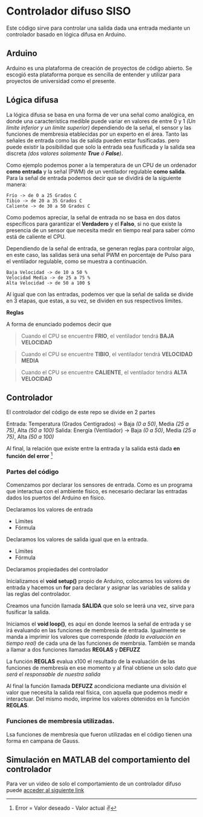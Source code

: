 # Controlador difuso SISO

Este código sirve para controlar una salida dada una entrada mediante un controlador basado en lógica difusa en Arduino. 

## Arduino
Arduino es una plataforma de creación de proyectos de código abierto. Se escogió esta plataforma porque es sencilla de entender y utilizar para proyectos de universidad como el presente. 

## Lógica difusa
La lógica difusa se basa en una forma de ver una señal como analógica, en donde una característica medible puede variar en valores de entre 0 y 1 _(Un límite inferior y un límite superior)_ dependiendo de la señal, el sensor y las funciones de membresia etablecidas por un experto en el área. Tanto las señales de entrada como las de salida pueden estar fusificadas. pero puede existir la posibilidad que solo la entrada sea fusificada y la salida sea discreta _(dos valores solamente **True** ó **False**)_.

Como ejemplo podemos poner a la temperatura de un CPU de un ordenador **como entrada** y la señal (PWM) de un ventilador regulable **como salida**. 
Para la señal de entrada podemos decir que se dividirá de la siguiente manera: 

```
Frío -> de 0 a 25 Grados C
Tibio -> de 20 a 35 Grados C
Caliente -> de 30 a 50 Grados C
```

Como podemos apreciar, la señal de entrada no se basa en dos datos específicos para garantizar el **Verdadero** y el **Falso**, si no que existe la presencia de un sensor que necesita medir en tiempo real para saber cómo está de caliente el CPU. 

Dependiendo de la señal de entrada, se generan reglas para controlar algo, en este caso, las salidas será una señal PWM en porcentaje de Pulso para el ventilador regulable, como se muestra a continuación.  

```
Baja Velocidad -> de 10 a 50 %
Velocidad Media -> de 25 a 75 %
Alta Velocidad -> de 50 a 100 $
```

Al igual que con las entradas, podemos ver que la señal de salida se divide en 3 etapas, que estas, a su vez, se dividen en sus respectivos límites. 

**Reglas**

A forma de enunciado podemos decir que 

> Cuando el CPU se encuentre **FRIO**, el ventilador tendrá **BAJA VELOCIDAD**

> Cuando el CPU se encuentre **TIBIO**, el ventilador tendrá **VELOCIDAD MEDIA**

> Cuando el CPU se encuentre **CALIENTE**, el ventilador tendrá **ALTA VELOCIDAD**



## Controlador
El controlador del código de este repo se divide en 2 partes

Entrada: Temperatura (Grados Centigrados) -> Baja _(0 a 50)_, Media _(25 a 75)_, Alta _(50 a 100)_
Salida: Energía (Ventilador) -> Baja _(0 a 50)_, Media _(25 a 75)_, Alta _(50 a 100)_

Al final, la relación que existe entre la entrada y la salida está dada **en función del error** [^1]

### Partes del código

Comenzamos por declarar los sensores de entrada. Como es un programa que interactua con el ambiente físico, es necesario declarar las entradas dados los puertos del Arduino en físico. 

Declaramos los valores de entrada 
+ Límites
+ Fórmula

Declaramos los valores de salida igual que en la entrada. 
+ Límites
+ Fórmula

Declaramos propiedades del controlador

Inicializamos el **void setup()** propio de Arduino, colocamos los valores de entrada y hacemos un **for** para declarar y asignar las variables de salida y las reglas del controlador. 

Creamos una función llamada **SALIDA** que solo se leerá una vez, sirve para fusificar la salida. 

Iniciamos el **void loop()**, es aquí en donde leemos la señal de entrada y se irá evaluando en las funciones de membresía de entrada. Igualmente se manda a imprimir los valores que corresponde _(dada la evaluación en tiempo real)_ de cada una de las funciones de membrsia. También se manda a llamar a dos funciones llamadas **REGLAS** y **DEFUZZ**

La función **REGLAS** evalua x100 el resultado de la evaluación de las funciones de membresía en ese momento y al final obtiene un solo dato _que será el responsable de nuestra salida_

Al final la función llamada **DEFUZZ** acondiciona mediante una división el valor que necesita la salida real física, con aquella que podemos medir e interactuar. Del mismo modo, imprime los valores obtenidos en la función **REGLAS**.

### Funciones de membresía utilizadas. 

Lsa funciones de membresía que fueron utilizadas en el código tienen una forma en campana de Gauss. 

## Simulación en MATLAB del comportamiento del controlador

Para ver un video de solo el comportamiento de un controlador difuso puede [acceder al siguiente link](https://youtu.be/roEcpSXAyCQ)





[^1]: Error = Valor deseado - Valor actual   :v:


